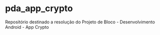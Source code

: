 # pda_app_crypto
Repositório destinado a resolução do Projeto de Bloco - Desenvolvimento Android - App Crypto 
